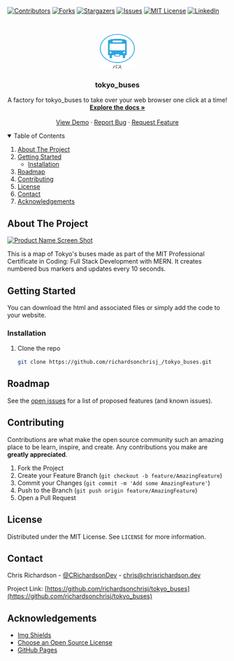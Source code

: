 [![Contributors][contributors-shield]][contributors-url]
[![Forks][forks-shield]][forks-url]
[![Stargazers][stars-shield]][stars-url]
[![Issues][issues-shield]][issues-url]
[![MIT License][license-shield]][license-url]
[![LinkedIn][linkedin-shield]][linkedin-url]



<!-- PROJECT LOGO -->
<br />
<p align="center">
  <a href="https://github.com/richardsonchrisj/tokyo_buses">
    <img src="images/logo.png" alt="Logo" width="80" height="80">
  </a>

  <h3 align="center">tokyo_buses</h3>

  <p align="center">
   A factory for tokyo_buses to take over your web browser one click at a time!
    <br />
    <a href="https://github.com/richardsonchrisj/tokyo_buses"><strong>Explore the docs »</strong></a>
    <br />
    <br />
    <a href="https://github.com/richardsonchrisj/tokyo_buses">View Demo</a>
    ·
    <a href="https://github.com/richardsonchrisj/tokyo_buses/issues">Report Bug</a>
    ·
    <a href="https://github.com/richardsonchrisj/tokyo_buses/issues">Request Feature</a>
  </p>
</p>

<!-- TABLE OF CONTENTS -->
<details open="open">
  <summary>Table of Contents</summary>
  <ol>
    <li>
      <a href="#about-the-project">About The Project</a>
    </li>
    <li>
      <a href="#getting-started">Getting Started</a>
      <ul>
         <li><a href="#installation">Installation</a></li>
      </ul>
    </li>
    <li><a href="#roadmap">Roadmap</a></li>
    <li><a href="#contributing">Contributing</a></li>
    <li><a href="#license">License</a></li>
    <li><a href="#contact">Contact</a></li>
    <li><a href="#acknowledgements">Acknowledgements</a></li>
  </ol>
</details>

<!-- ABOUT THE PROJECT -->
## About The Project

[![Product Name Screen Shot][product-screenshot]](https://chrisrichardson.dev)

This is a map of Tokyo's buses made as part of the MIT Professional Certificate in Coding: Full Stack Development with MERN. It creates numbered bus markers and updates every 10 seconds.

<!-- GETTING STARTED -->
## Getting Started

You can download the html and associated files or simply add the code to your website.

### Installation

1. Clone the repo
   ```sh
   git clone https://github.com/richardsonchrisj_/tokyo_buses.git
   ```

<!-- ROADMAP -->
## Roadmap

See the [open issues](https://github.com/richardsonchrisj/tokyo_buses/issues) for a list of proposed features (and known issues).

<!-- CONTRIBUTING -->
## Contributing

Contributions are what make the open source community such an amazing place to be learn, inspire, and create. Any contributions you make are **greatly appreciated**.

1. Fork the Project
2. Create your Feature Branch (`git checkout -b feature/AmazingFeature`)
3. Commit your Changes (`git commit -m 'Add some AmazingFeature'`)
4. Push to the Branch (`git push origin feature/AmazingFeature`)
5. Open a Pull Request

<!-- LICENSE -->
## License

Distributed under the MIT License. See `LICENSE` for more information.

<!-- CONTACT -->
## Contact

Chris Richardson - [@CRichardsonDev](https://twitter.com/CRichardsonDev) - chris@chrisrichardson.dev

Project Link: [https://github.com/richardsonchrisj/tokyo_buses](https://github.com/richardsonchrisj/tokyo_buses)



<!-- ACKNOWLEDGEMENTS -->
## Acknowledgements
* [Img Shields](https://shields.io)
* [Choose an Open Source License](https://choosealicense.com)
* [GitHub Pages](https://pages.github.com)

<!-- MARKDOWN LINKS & IMAGES -->
<!-- https://www.markdownguide.org/basic-syntax/#reference-style-links -->
[contributors-shield]: https://img.shields.io/github/contributors/richardsonchrisj/tokyo_buses.svg?style=for-the-badge
[contributors-url]: https://github.com/richardsonchrisj/tokyo_buses/graphs/contributors
[forks-shield]: https://img.shields.io/github/forks/richardsonchrisj/tokyo_buses.svg?style=for-the-badge
[forks-url]: https://github.com/richardsonchrisj/tokyo_buses/network/members
[stars-shield]: https://img.shields.io/github/stars/richardsonchrisj/tokyo_buses.svg?style=for-the-badge
[stars-url]: https://github.com/richardsonchrisj/tokyo_buses/stargazers
[issues-shield]: https://img.shields.io/github/issues/richardsonchrisj/tokyo_buses.svg?style=for-the-badge
[issues-url]: https://github.com/richardsonchrisj/tokyo_buses/issues
[license-shield]: https://img.shields.io/github/license/richardsonchrisj/tokyo_buses.svg?style=for-the-badge
[license-url]: https://github.com/richardsonchrisj/tokyo_buses/blob/master/LICENSE.txt
[linkedin-shield]: https://img.shields.io/badge/-LinkedIn-black.svg?style=for-the-badge&logo=linkedin&colorB=555
[linkedin-url]: https://linkedin.com/in/richardsonchrisj
[product-screenshot]: images/screenshot.png

